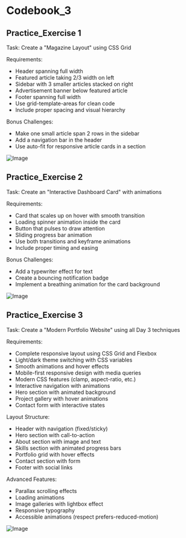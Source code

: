 # Codebook_3

## Practice_Exercise 1

Task: Create a "Magazine Layout" using CSS Grid

Requirements:
- Header spanning full width
- Featured article taking 2/3 width on left
- Sidebar with 3 smaller articles stacked on right
- Advertisement banner below featured article
- Footer spanning full width
- Use grid-template-areas for clean code
- Include proper spacing and visual hierarchy

Bonus Challenges:
- Make one small article span 2 rows in the sidebar
- Add a navigation bar in the header
- Use auto-fit for responsive article cards in a section

![Image](https://github.com/user-attachments/assets/64a2dc54-afe0-47df-88c6-99d93cad37bb)


## Practice_Exercise 2

Task: Create an "Interactive Dashboard Card" with animations

Requirements:
- Card that scales up on hover with smooth transition
- Loading spinner animation inside the card
- Button that pulses to draw attention
- Sliding progress bar animation
- Use both transitions and keyframe animations
- Include proper timing and easing

Bonus Challenges:
- Add a typewriter effect for text
- Create a bouncing notification badge
- Implement a breathing animation for the card background

![Image](https://github.com/user-attachments/assets/311855e2-3b9b-4b08-a50b-dedbaf7c8e95)


## Practice_Exercise 3

Task: Create a "Modern Portfolio Website" using all Day 3 techniques

Requirements:
- Complete responsive layout using CSS Grid and Flexbox
- Light/dark theme switching with CSS variables
- Smooth animations and hover effects
- Mobile-first responsive design with media queries
- Modern CSS features (clamp, aspect-ratio, etc.)
- Interactive navigation with animations
- Hero section with animated background
- Project gallery with hover animations
- Contact form with interactive states

Layout Structure:
- Header with navigation (fixed/sticky)
- Hero section with call-to-action
- About section with image and text
- Skills section with animated progress bars
- Portfolio grid with hover effects
- Contact section with form
- Footer with social links

Advanced Features:
- Parallax scrolling effects
- Loading animations
- Image galleries with lightbox effect
- Responsive typography
- Accessible animations (respect prefers-reduced-motion)

![Image](https://github.com/user-attachments/assets/cf2f52a6-d845-459f-a5eb-ea8989b94ceb)